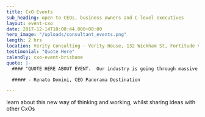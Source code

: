 ```yaml
---
title: CxO Events
sub_heading: open to CEOs, business owners and C-level executives
layout: event-cxo
date: 2017-12-14T10:00:44.000+00:00
hero_image: "/uploads/consultant_events.png"
length: 2 hrs
location: Verity Consulting - Verity House, 132 Wickham St, Fortitude Valley
testimonial: "Quote Here"
calendly: cxo-event-brisbane
quote: |-
  #### "QUOTE HERE ABOUT EVENT.  Our industry is going through massive change.  #stratapp is at the core of our response, connecting our talent across four countries, aligning all of us in real time."

  ##### - Renato Domini, CEO Panorama Destination

---
```

learn about this new way of thinking and working, whilst sharing ideas with other CxOs